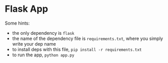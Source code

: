 # Flask App

Some hints:
- the only dependency is `flask`
- the name of the dependency file is `requirements.txt`, where you simply write your dep name
- to install deps with this file, `pip install -r requirements.txt`
- to run the app, `python app.py`
